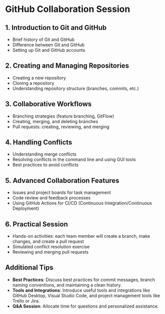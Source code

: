# GitHub Collaboration Session

## 1. Introduction to Git and GitHub
- Brief history of Git and GitHub
- Difference between Git and GitHub
- Setting up Git and GitHub accounts

## 2. Creating and Managing Repositories
- Creating a new repository
- Cloning a repository
- Understanding repository structure (branches, commits, etc.)

## 3. Collaborative Workflows
- Branching strategies (feature branching, GitFlow)
- Creating, merging, and deleting branches
- Pull requests: creating, reviewing, and merging

## 4. Handling Conflicts
- Understanding merge conflicts
- Resolving conflicts in the command line and using GUI tools
- Best practices to avoid conflicts

## 5. Advanced Collaboration Features
- Issues and project boards for task management
- Code review and feedback processes
- Using GitHub Actions for CI/CD (Continuous Integration/Continuous Deployment)

## 6. Practical Session
- Hands-on activities: each team member will create a branch, make changes, and create a pull request
- Simulated conflict resolution exercise
- Reviewing and merging pull requests

## Additional Tips
- **Best Practices**: Discuss best practices for commit messages, branch naming conventions, and maintaining a clean history.
- **Tools and Integrations**: Introduce useful tools and integrations like GitHub Desktop, Visual Studio Code, and project management tools like Trello or Jira.
- **Q&A Session**: Allocate time for questions and personalized assistance.
